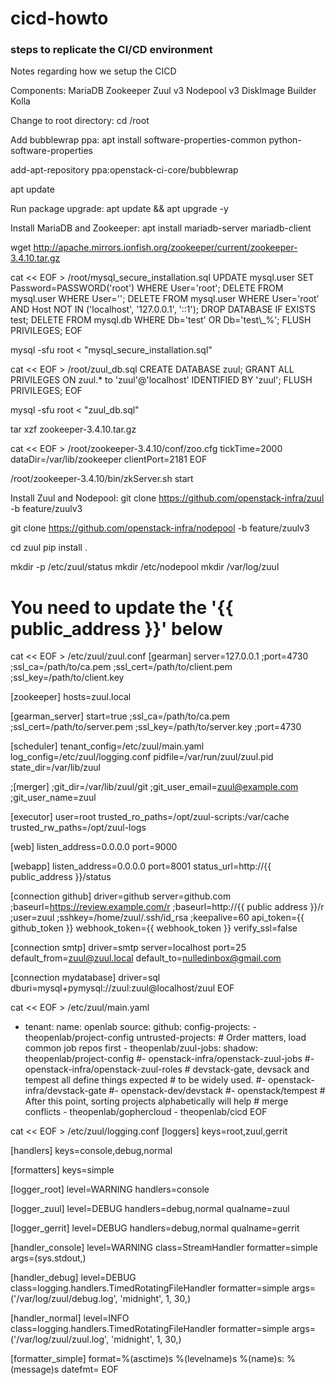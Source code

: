 # cicd-howto
### steps to replicate the CI/CD environment
Notes regarding how we setup the CICD

Components:
  MariaDB
  Zookeeper
  Zuul v3
  Nodepool v3
  DiskImage Builder
  Kolla

Change to root directory:
cd /root

Add bubblewrap ppa:
apt install software-properties-common python-software-properties

add-apt-repository ppa:openstack-ci-core/bubblewrap

apt update

Run package upgrade:
apt update && apt upgrade -y

Install MariaDB and Zookeeper:
apt install mariadb-server mariadb-client

wget http://apache.mirrors.ionfish.org/zookeeper/current/zookeeper-3.4.10.tar.gz

cat << EOF > /root/mysql_secure_installation.sql
UPDATE mysql.user SET Password=PASSWORD('root') WHERE User='root';
DELETE FROM mysql.user WHERE User='';
DELETE FROM mysql.user WHERE User='root' AND Host NOT IN ('localhost', '127.0.0.1', '::1');
DROP DATABASE IF EXISTS test;
DELETE FROM mysql.db WHERE Db='test' OR Db='test\\_%';
FLUSH PRIVILEGES;
EOF

mysql -sfu root < "mysql_secure_installation.sql"

cat << EOF > /root/zuul_db.sql
CREATE DATABASE zuul;
GRANT ALL PRIVILEGES ON zuul.* to 'zuul'@'localhost' IDENTIFIED BY 'zuul';
FLUSH PRIVILEGES;
EOF

mysql -sfu root < "zuul_db.sql"

tar xzf zookeeper-3.4.10.tar.gz

cat << EOF > /root/zookeeper-3.4.10/conf/zoo.cfg
tickTime=2000
dataDir=/var/lib/zookeeper
clientPort=2181
EOF

/root/zookeeper-3.4.10/bin/zkServer.sh start

Install Zuul and Nodepool:
git clone https://github.com/openstack-infra/zuul -b feature/zuulv3

git clone https://github.com/openstack-infra/nodepool -b feature/zuulv3

cd zuul
pip install .

mkdir -p /etc/zuul/status
mkdir /etc/nodepool
mkdir /var/log/zuul

# You need to update the '{{ public_address }}' below
cat << EOF > /etc/zuul/zuul.conf
[gearman]
server=127.0.0.1
;port=4730
;ssl_ca=/path/to/ca.pem
;ssl_cert=/path/to/client.pem
;ssl_key=/path/to/client.key

[zookeeper]
hosts=zuul.local

[gearman_server]
start=true
;ssl_ca=/path/to/ca.pem
;ssl_cert=/path/to/server.pem
;ssl_key=/path/to/server.key
;port=4730

[scheduler]
tenant_config=/etc/zuul/main.yaml
log_config=/etc/zuul/logging.conf
pidfile=/var/run/zuul/zuul.pid
state_dir=/var/lib/zuul

;[merger]
;git_dir=/var/lib/zuul/git
;git_user_email=zuul@example.com
;git_user_name=zuul

[executor]
user=root
trusted_ro_paths=/opt/zuul-scripts:/var/cache
trusted_rw_paths=/opt/zuul-logs

[web]
listen_address=0.0.0.0
port=9000

[webapp]
listen_address=0.0.0.0
port=8001
status_url=http://{{ public_address }}/status

[connection github]
driver=github
server=github.com
;baseurl=https://review.example.com/r
;baseurl=http://{{ public address }}/r
;user=zuul
;sshkey=/home/zuul/.ssh/id_rsa
;keepalive=60
api_token={{ github_token }}
webhook_token={{ webhook_token }}
verify_ssl=false

[connection smtp]
driver=smtp
server=localhost
port=25
default_from=zuul@zuul.local
default_to=nulledinbox@gmail.com

[connection mydatabase]
driver=sql
dburi=mysql+pymysql://zuul:zuul@localhost/zuul
EOF

cat << EOF > /etc/zuul/main.yaml
- tenant:
    name: openlab
    source:
      github:
        config-projects:
          - theopenlab/project-config
        untrusted-projects:
          # Order matters, load common job repos first
          - theopenlab/zuul-jobs:
              shadow: theopenlab/project-config
          #- openstack-infra/openstack-zuul-jobs
          #- openstack-infra/openstack-zuul-roles
          # devstack-gate, devsack and tempest all define things expected
          # to be widely used.
          #- openstack-infra/devstack-gate
          #- openstack-dev/devstack
          #- openstack/tempest
          # After this point, sorting projects alphabetically will help
          # merge conflicts
          - theopenlab/gophercloud
          - theopenlab/cicd
EOF

cat << EOF > /etc/zuul/logging.conf
[loggers]
keys=root,zuul,gerrit

[handlers]
keys=console,debug,normal

[formatters]
keys=simple

[logger_root]
level=WARNING
handlers=console

[logger_zuul]
level=DEBUG
handlers=debug,normal
qualname=zuul

[logger_gerrit]
level=DEBUG
handlers=debug,normal
qualname=gerrit

[handler_console]
level=WARNING
class=StreamHandler
formatter=simple
args=(sys.stdout,)

[handler_debug]
level=DEBUG
class=logging.handlers.TimedRotatingFileHandler
formatter=simple
args=('/var/log/zuul/debug.log', 'midnight', 1, 30,)

[handler_normal]
level=INFO
class=logging.handlers.TimedRotatingFileHandler
formatter=simple
args=('/var/log/zuul/zuul.log', 'midnight', 1, 30,)

[formatter_simple]
format=%(asctime)s %(levelname)s %(name)s: %(message)s
datefmt=
EOF
